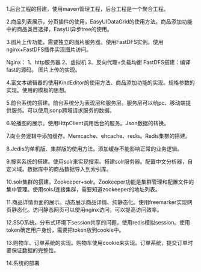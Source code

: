 1.后台工程的搭建，使用maven管理工程，后台工程是一个聚合工程。

2.商品列表展示，分页插件的使用，EasyUIDataGrid的使用方法。商品添加功能中的商品类目选择，EasyUI异步tree的使用。

3.图片上传功能，需要独立的图片服务器。使用FastDFS实例。使用nginx+FastDFS插件实现图片访问。

Nginx：
1、http服务器
2、虚拟机
3、反向代理+负载均衡
FastDFS搭建：编译fast的源码。
图片上传的实现。

4.富文本编辑器的使用KindEditor的使用方法、商品添加功能的实现。规格参数的实现。使用的模板的思想。

5.前台系统的搭建。前台系统分为表现层和服务层。服务层可以给pc、移动端提供服务。可以使用jsonp跨域请求服务的数据。

6.轮播图的展示。使用HttpClient调用后台的服务。Json数据的转换。

7.向业务逻辑中添加缓存。Memcache、ehcache、redis。Redis集群的搭建。

8.Jedis的单机版、集群版的使用方法。添加缓存不能影响正常的业务逻辑。

9.搜索系统的搭建。使用solr来实现搜索。搭建solr服务器。配置中文分析器，自定义域。数据库中的商品数据导入到索引库。

10.solr集群的搭建。Zookeeper+solr。Zookeeper功能是集群管理和配置文件的集中管理。使用solrJ连接集群，需要知道zookeeper的地址列表。

11.商品详情页面的展示。动态展示商品详情、纯静态化。使用freemarker实现网页静态化。访问静态网页可以使用nginx访问，可以提高访问效率。

12.SSO系统。分布式环境下session共享的问题。使用redis模拟session。使用token确定用户身份，需要把token放到cookie中。

13.购物车、订单系统的实现。购物车使用cookie来实现。订单系统，提交订单时要保证数据的完整性。

14.系统的部署
